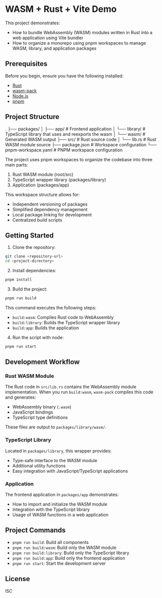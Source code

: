 # WASM + Rust + Vite Demo

This project demonstrates:
- How to bundle WebAssembly (WASM) modules written in Rust into a web application using Vite bundler
- How to organize a monorepo using pnpm workspaces to manage WASM, library, and application packages

## Prerequisites

Before you begin, ensure you have the following installed:
- [Rust](https://www.rust-lang.org/tools/install)
- [wasm-pack](https://rustwasm.github.io/wasm-pack/installer/)
- [Node.js](https://nodejs.org/)
- [pnpm](https://pnpm.io/installation)

## Project Structure

.
├── packages/
│   ├── app/          # Frontend application
│   └── library/      # TypeScript library that uses and reexports the wasm
│       └── wasm/     # Generated WASM output
├── src/              # Rust source code
│   └── lib.rs        # Rust WASM module source
├── package.json      # Workspace configuration
└── pnpm-workspace.yaml  # PNPM workspace configuration

The project uses pnpm workspaces to organize the codebase into three main parts:
1. Rust WASM module (root/src)
2. TypeScript wrapper library (packages/library)
3. Application (packages/app)

This workspace structure allows for:
- Independent versioning of packages
- Simplified dependency management
- Local package linking for development
- Centralized build scripts

## Getting Started

1. Clone the repository:
```bash
git clone <repository-url>
cd <project-directory>
```

2. Install dependencies:
```bash
pnpm install
```

3. Build the project:
```bash
pnpm run build
```

This command executes the following steps:
- `build:wasm`: Compiles Rust code to WebAssembly
- `build:library`: Builds the TypeScript wrapper library
- `build:app`: Builds the application

4. Run the script with node:
```bash
pnpm run start
```

## Development Workflow

### Rust WASM Module
The Rust code in `src/lib.rs` contains the WebAssembly module implementation. When you run `build:wasm`, `wasm-pack` compiles this code and generates:
- WebAssembly binary (`.wasm`)
- JavaScript bindings
- TypeScript type definitions

These files are output to `packages/library/wasm/`.

### TypeScript Library
Located in `packages/library`, this wrapper provides:
- Type-safe interface to the WASM module
- Additional utility functions
- Easy integration with JavaScript/TypeScript applications

### Application
The frontend application in `packages/app` demonstrates:
- How to import and initialize the WASM module
- Integration with the TypeScript library
- Usage of WASM functions in a web application

## Project Commands

- `pnpm run build`: Build all components
- `pnpm run build:wasm`: Build only the WASM module
- `pnpm run build:library`: Build only the TypeScript library
- `pnpm run build:app`: Build only the frontend application
- `pnpm run start`: Start the development server

## License

ISC